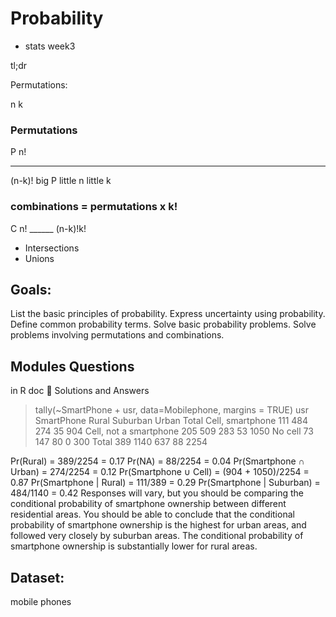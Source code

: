 # Probability
- stats week3

tl;dr

Permutations:

n
k

### Permutations
P    n!
  ______
  (n-k)!
big P
little n
little k

### combinations = permutations x k!

C     n!
    ______
    (n-k)!k!

- Intersections
- Unions

## Goals:
List the basic principles of probability.
Express uncertainty using probability.
Define common probability terms.
Solve basic probability problems.
Solve problems involving permutations and combinations.

## Modules Questions

in R doc

Solutions and Answers

> tally(~SmartPhone + usr, data=Mobilephone, margins = TRUE)
                        usr
SmartPhone               Rural Suburban Urban <NA> Total
  Cell, smartphone         111      484   274   35   904
  Cell, not a smartphone   205      509   283   53  1050
  No cell                   73      147    80    0   300
  Total                    389     1140   637   88  2254

Pr(Rural) = 389/2254 = 0.17
Pr(NA) = 88/2254 = 0.04
Pr(Smartphone ∩ Urban) = 274/2254 = 0.12
Pr(Smartphone ∪ Cell) = (904 + 1050)/2254 = 0.87
Pr(Smartphone | Rural) = 111/389 = 0.29
Pr(Smartphone | Suburban) = 484/1140 = 0.42
Responses will vary, but you should be comparing the conditional probability of smartphone ownership between different residential areas. You should be able to conclude that the conditional probability of smartphone ownership is the highest for urban areas, and followed very closely by suburban areas. The conditional probability of smartphone ownership is substantially lower for rural areas.



## Dataset:
mobile phones
